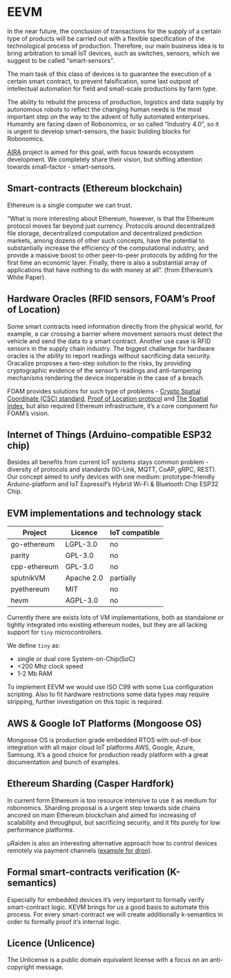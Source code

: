 # EEVM
In the near future, the conclusion of transactions for the supply of a certain type of products will be carried out with a flexible specification of the technological process of production. Therefore, our main business idea is to bring arbitration to small IoT devices, such as switches, sensors, which we suggest to be called “smart-sensors”.

The main task of this class of devices is to guarantee the execution of a certain smart contract, to prevent falsification, some last outpost of intellectual automation for field and small-scale productions by farm type.

The ability to rebuild the process of production, logistics and data supply by autonomous robots to reflect the changing human needs is the most important step on the way to the advent of fully automated enterprises. Humanity are facing dawn of Robonomics, or so called “Industry 4.0”, so it is urgent to develop smart-sensors, the basic building blocks for Robonomics.

[AIRA](https://aira.life) project is aimed for this goal, with focus towards ecosystem development.  We completely share their vision, but shifting attention towards small-factor - smart-sensors.

## Smart-contracts (Ethereum blockchain)
Ethereum is a single computer we can trust.

“What is more interesting about Ethereum, however, is that the Ethereum protocol moves far beyond just currency. Protocols around decentralized file storage, decentralized computation and decentralized prediction markets, among dozens of other such concepts, have the potential to substantially increase the efficiency of the computational industry, and provide a massive boost to other peer-to-peer protocols by adding for the first time an economic layer. Finally, there is also a substantial array of applications that have nothing to do with money at all”. (from Ethereum’s White Paper).

## Hardware Oracles (RFID sensors, FOAM’s Proof of Location)
Some smart contracts need information directly from the physical world, for example, a car crossing a barrier 
where movement sensors must detect the vehicle and send the data to a smart contract. Another use case is RFID 
sensors in the supply chain industry. The biggest challenge for hardware oracles is the ability to report 
readings without sacrificing data security. Oracalize proposes a two-step solution to the risks, by providing 
cryptographic evidence of the sensor’s readings and anti-tampering mechanisms rendering the device inoperable in 
the case of a breach.

FOAM provides solutions for such type of problems - [Crypto Spatial Coordinate (CSC) standard](https://blog.foam.space/crypto-spatial-coordinates-fe0527816506), [Proof of Location protocol](https://blog.foam.space/introduction-to-proof-of-location-6b4c77928022) and [The Spatial Index](https://blog.foam.space/the-spatial-index-9793f42c46c8), but also required Ethereum infrastructure, it’s a core component for FOAM’s vision.

## Internet of Things (Arduino-compatible ESP32 chip)
Besides all benefits from current IoT systems stays common problem - diversity of protocols and standards (IO-Link, MQTT, CoAP, gRPC, REST). Our concept aimed to unify devices with one medium: prototype-friendly Arduino-platform and IoT Espressif’s Hybrid Wi-Fi & Bluetooth Chip ESP32 Chip.

## EVM implementations and technology stack

| Project       | Licence     | IoT compatible |
| ------------- | ----------- | -------------- |
| go-ethereum   | LGPL-3.0    | no             |
| parity        | GPL-3.0     | no             |
| cpp-ethereum  | GPL-3.0     | no             |
| sputnikVM     | Apache 2.0  | partially      |
| pyethereum    | MIT         | no             |
| hevm          | AGPL-3.0    | no             | 

Currently there are exists lots of VM implementations, both as standalone or tightly integrated into existing ethereum nodes, but they are all lacking support for `tiny` microcontrollers. 

We define `tiny` as: 
* single or dual core System-on-Chip(SoC)
* <200 Mhz clock speed
* 1-2 Mb RAM

To implement EEVM we would use ISO C99 with some Lua configuration scripting.
Also to fit hardware restrictions some data types may require stripping, further investigation on this topic is required.

## AWS & Google IoT Platforms (Mongoose OS)
Mongoose OS is production grade embedded RTOS with out-of-box integration with all major cloud IoT platforms AWS, Google, Azure, Samsung. It’s a good choice for production ready platform with a great documentation and bunch of examples. 

## Ethereum Sharding (Casper Hardfork)
In current form Ethereum is too resource intensive to use it as medium for robonomics. Sharding proposal is a urgent step towards side chains ancored on main Ethereum blockchain and aimed for increasing of scalability and throughput, but sacrificing security, and it fits purely for low performance platforms.

µRaiden is also an interesting alternative approach how to control devices remotely via payment channels ([example for dron](https://www.youtube.com/watch?v=E6CIgJPxgpQ&t=540s)).

## Formal smart-contracts verification (K-semantics)
Especially for embedded devices it’s very important to formally verify smart-contract logic. KEVM brings for us a good basis to automate this process. For every smart-contract we will create additionally k-semantics in order to formally proof it’s internal logic.

## Licence (Unlicence)
The Unlicense is a public domain equivalent license with a focus on an anti-copyright message.

